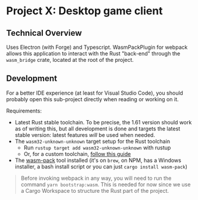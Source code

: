 # Project X: Desktop game client

## Technical Overview

Uses Electron (with Forge) and Typescript. WasmPackPlugin for webpack allows this application to interact with the Rust "back-end" through the `wasm_bridge` crate, located at the root of the project.

## Development

For a better IDE experience (at least for Visual Studio Code), you should probably open this sub-project directly when reading or working on it.

Requirements:

- Latest Rust stable toolchain. To be precise, the 1.61 version should work as of writing this, but all development is done and targets the latest stable version: latest features *will* be used when needed.
- The `wasm32-unknown-unknown` target setup for the Rust toolchain
  - Run `rustup target add wasm32-unknown-unknown` with rustup
  - Or, for a custom toolchain, [follow this guide](https://rustwasm.github.io/wasm-pack/book/prerequisites/non-rustup-setups.html)
- The [wasm-pack](https://rustwasm.github.io/wasm-pack/installer/) tool installed (it's on `brew`, on NPM, has a Windows installer, a bash install script or you can just `cargo install wasm-pack`)

> Before invoking webpack in any way, you will need to run the command `yarn bootstrap:wasm`. This is needed for now since we use a Cargo Workspace to structure the Rust part of the project.
